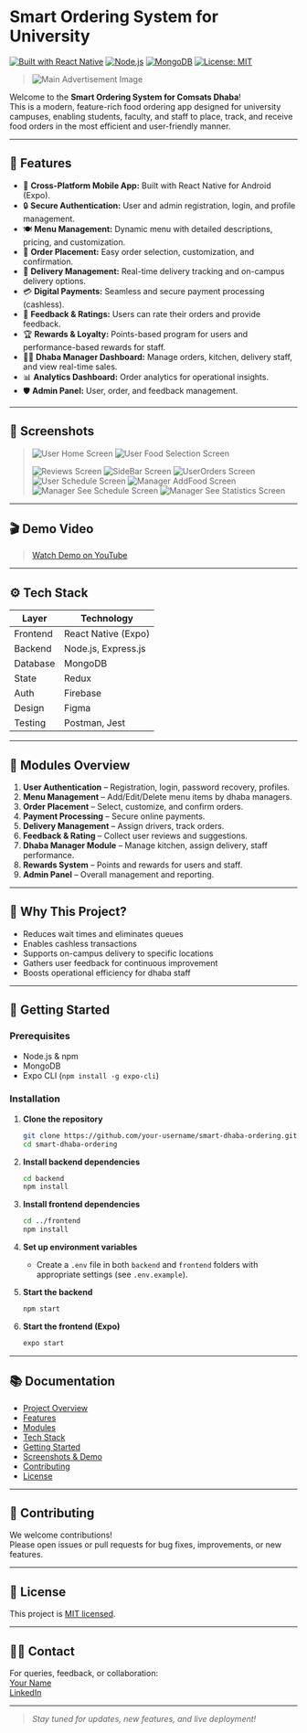 # Smart Ordering System for University 

[![Built with React Native](https://img.shields.io/badge/Built%20with-React%20Native-blue.svg)](https://reactnative.dev/)
[![Node.js](https://img.shields.io/badge/Backend-Node.js-green.svg)](https://nodejs.org/)
[![MongoDB](https://img.shields.io/badge/Database-MongoDB-brightgreen.svg)](https://www.mongodb.com/)
[![License: MIT](https://img.shields.io/badge/License-MIT-yellow.svg)](LICENSE)

> ![Main Advertisement Image](screenshots/Blue%20Purple%20Modern%20Gradient%20Mobile%20App%20Development%20Facebook%20Cover.png)

Welcome to the **Smart Ordering System for Comsats Dhaba**!  
This is a modern, feature-rich food ordering app designed for university campuses, enabling students, faculty, and staff to place, track, and receive food orders in the most efficient and user-friendly manner.

---

## 🚀 Features

- 📱 **Cross-Platform Mobile App:** Built with React Native for Android (Expo).
- 🔒 **Secure Authentication:** User and admin registration, login, and profile management.
- 🍽️ **Menu Management:** Dynamic menu with detailed descriptions, pricing, and customization.
- 🛒 **Order Placement:** Easy order selection, customization, and confirmation.
- 🚚 **Delivery Management:** Real-time delivery tracking and on-campus delivery options.
- 💳 **Digital Payments:** Seamless and secure payment processing (cashless).
- 💬 **Feedback & Ratings:** Users can rate their orders and provide feedback.
- 🏆 **Rewards & Loyalty:** Points-based program for users and performance-based rewards for staff.
- 👨‍🍳 **Dhaba Manager Dashboard:** Manage orders, kitchen, delivery staff, and view real-time sales.
- 📊 **Analytics Dashboard:** Order analytics for operational insights.
- 🛡️ **Admin Panel:** User, order, and feedback management.

---

## 📸 Screenshots

>
> ![User Home Screen](screenshots/HomeScreen.png)  ![User Food Selection Screen](screenshots/FoodsSelect.jpeg)
> 
> ![Reviews Screen](screenshots/Reviews.jpeg)
> ![SideBar Screen](screenshots/Sidebar.jpeg)
> ![UserOrders Screen](screenshots/userOrders.jpeg)
> ![User Schedule Screen](screenshots/userSchedule.jpeg)
> ![Manager AddFood Screen](screenshots/ManagerAddFood.jpeg)
> ![Manager See Schedule Screen](screenshots/ManagerSeeSchedule.jpeg)
> ![Manager See Statistics Screen](screenshots/ManagerSeeStats.jpeg)


---

## 🎬 Demo Video

> 
>
> [Watch Demo on YouTube](https://youtu.be/cJXcXq6g7Bw)

---

## ⚙️ Tech Stack

| Layer     | Technology         |
|-----------|-------------------|
| Frontend  | React Native (Expo)|
| Backend   | Node.js, Express.js|
| Database  | MongoDB           |
| State     | Redux             |
| Auth      | Firebase          |
| Design    | Figma             |
| Testing   | Postman, Jest     |

---

## 🧩 Modules Overview

1. **User Authentication** – Registration, login, password recovery, profiles.
2. **Menu Management** – Add/Edit/Delete menu items by dhaba managers.
3. **Order Placement** – Select, customize, and confirm orders.
4. **Payment Processing** – Secure online payments.
5. **Delivery Management** – Assign drivers, track orders.
6. **Feedback & Rating** – Collect user reviews and suggestions.
7. **Dhaba Manager Module** – Manage kitchen, assign delivery, staff performance.
8. **Rewards System** – Points and rewards for users and staff.
9. **Admin Panel** – Overall management and reporting.

---

## 🏫 Why This Project?

- Reduces wait times and eliminates queues
- Enables cashless transactions
- Supports on-campus delivery to specific locations
- Gathers user feedback for continuous improvement
- Boosts operational efficiency for dhaba staff

---

## 🏁 Getting Started

### Prerequisites

- Node.js & npm
- MongoDB
- Expo CLI (`npm install -g expo-cli`)

### Installation

1. **Clone the repository**
   ```bash
   git clone https://github.com/your-username/smart-dhaba-ordering.git
   cd smart-dhaba-ordering
   ```
2. **Install backend dependencies**
   ```bash
   cd backend
   npm install
   ```
3. **Install frontend dependencies**
   ```bash
   cd ../frontend
   npm install
   ```
4. **Set up environment variables**
   - Create a `.env` file in both `backend` and `frontend` folders with appropriate settings (see `.env.example`).

5. **Start the backend**
   ```bash
   npm start
   ```
6. **Start the frontend (Expo)**
   ```bash
   expo start
   ```

---

## 📚 Documentation

- [Project Overview](#smart-ordering-system-for-comsats-dhaba)
- [Features](#-features)
- [Modules](#-modules-overview)
- [Tech Stack](#-tech-stack)
- [Getting Started](#-getting-started)
- [Screenshots & Demo](#-screenshots)
- [Contributing](#-contributing)
- [License](#-license)

---

## 🤝 Contributing

We welcome contributions!  
Please open issues or pull requests for bug fixes, improvements, or new features.

---

## 📄 License

This project is [MIT licensed](LICENSE).

---

## 🙋‍♂️ Contact

For queries, feedback, or collaboration:  
[Your Name](mailto:your.email@example.com)  
[LinkedIn](https://linkedin.com/in/your-profile)  

---

> _Stay tuned for updates, new features, and live deployment!_
